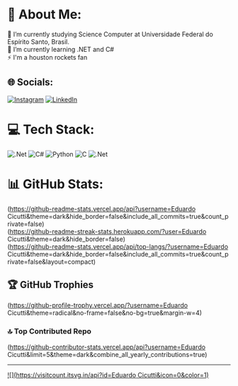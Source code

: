# 💫 About Me:
🔭 I’m currently studying Science Computer at Universidade Federal do Espírito Santo, Brasil.<br>🌱 I’m currently learning .NET and C#<br>⚡ I'm a houston rockets fan


## 🌐 Socials:
[![Instagram](https://img.shields.io/badge/Instagram-%23E4405F.svg?logo=Instagram&logoColor=white)](https://instagram.com/e.cicutti) [![LinkedIn](https://img.shields.io/badge/LinkedIn-%230077B5.svg?logo=linkedin&logoColor=white)](https://linkedin.com/in/eduardocicutti) 

# 💻 Tech Stack:
![.Net](https://img.shields.io/badge/.NET-5C2D91?style=for-the-badge&logo=.net&logoColor=white) ![C#](https://img.shields.io/badge/c%23-%23239120.svg?style=for-the-badge&logo=csharp&logoColor=white) ![Python](https://img.shields.io/badge/python-3670A0?style=for-the-badge&logo=python&logoColor=ffdd54) ![C](https://img.shields.io/badge/c-%2300599C.svg?style=for-the-badge&logo=c&logoColor=white) ![.Net](https://img.shields.io/badge/.NET-5C2D91?style=for-the-badge&logo=.net&logoColor=white)
# 📊 GitHub Stats:
(https://github-readme-stats.vercel.app/api?username=Eduardo Cicutti&theme=dark&hide_border=false&include_all_commits=true&count_private=false)<br/>
(https://github-readme-streak-stats.herokuapp.com/?user=Eduardo Cicutti&theme=dark&hide_border=false)<br/>
(https://github-readme-stats.vercel.app/api/top-langs/?username=Eduardo Cicutti&theme=dark&hide_border=false&include_all_commits=true&count_private=false&layout=compact)

## 🏆 GitHub Trophies
(https://github-profile-trophy.vercel.app/?username=Eduardo Cicutti&theme=radical&no-frame=false&no-bg=true&margin-w=4)

### 🔝 Top Contributed Repo
(https://github-contributor-stats.vercel.app/api?username=Eduardo Cicutti&limit=5&theme=dark&combine_all_yearly_contributions=true)

---
[![](https://visitcount.itsvg.in/api?id=Eduardo Cicutti&icon=0&color=1)](https://visitcount.itsvg.in)

<!-- Proudly created with GPRM ( https://gprm.itsvg.in ) -->
